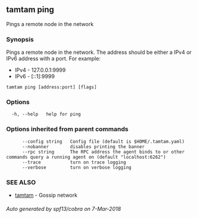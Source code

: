 ## tamtam ping

Pings a remote node in the network

### Synopsis

Pings a remote node in the network. The address should
be either a IPv4 or IPv6 address with a port. For example:

* IPv4 - 127.0.0.1:9999
* IPv6 - [::1]:9999

```
tamtam ping [address:port] [flags]
```

### Options

```
  -h, --help   help for ping
```

### Options inherited from parent commands

```
      --config string   Config file (default is $HOME/.tamtam.yaml)
      --nobanner        disables printing the banner
      --rpc string      The RPC address the agent binds to or other commands query a running agent on (default "localhost:6262")
      --trace           turn on trace logging
      --verbose         turn on verbose logging
```

### SEE ALSO

* [tamtam](tamtam.md)	 - Gossip network

###### Auto generated by spf13/cobra on 7-Mar-2018
